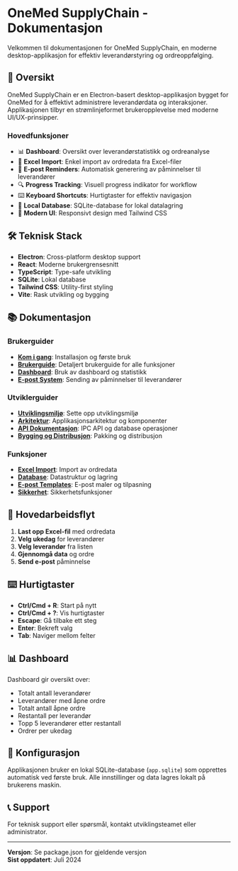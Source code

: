 # OneMed SupplyChain - Dokumentasjon

Velkommen til dokumentasjonen for OneMed SupplyChain, en moderne desktop-applikasjon for effektiv leverandørstyring og ordreoppfølging.

## 🚀 Oversikt

OneMed SupplyChain er en Electron-basert desktop-applikasjon bygget for OneMed for å effektivt administrere leverandørdata og interaksjoner. Applikasjonen tilbyr en strømlinjeformet brukeropplevelse med moderne UI/UX-prinsipper.

### Hovedfunksjoner

- 📊 **Dashboard**: Oversikt over leverandørstatistikk og ordreanalyse
- 📁 **Excel Import**: Enkel import av ordredata fra Excel-filer
- 📧 **E-post Reminders**: Automatisk generering av påminnelser til leverandører
- 🔍 **Progress Tracking**: Visuell progress indikator for workflow
- ⌨️ **Keyboard Shortcuts**: Hurtigtaster for effektiv navigasjon
- 💾 **Local Database**: SQLite-database for lokal datalagring
- 🎨 **Modern UI**: Responsivt design med Tailwind CSS

## 🛠️ Teknisk Stack

- **Electron**: Cross-platform desktop support
- **React**: Moderne brukergrensesnitt
- **TypeScript**: Type-safe utvikling
- **SQLite**: Lokal database
- **Tailwind CSS**: Utility-first styling
- **Vite**: Rask utvikling og bygging

## 📚 Dokumentasjon

### Brukerguider

- **[Kom i gang](getting-started.md)**: Installasjon og første bruk
- **[Brukerguide](user-guide.md)**: Detaljert brukerguide for alle funksjoner
- **[Dashboard](dashboard.md)**: Bruk av dashboard og statistikk
- **[E-post System](email-system.md)**: Sending av påminnelser til leverandører

### Utviklerguider

- **[Utviklingsmiljø](development/setup.md)**: Sette opp utviklingsmiljø
- **[Arkitektur](architecture.md)**: Applikasjonsarkitektur og komponenter
- **[API Dokumentasjon](api/README.md)**: IPC API og database operasjoner
- **[Bygging og Distribusjon](distribution/README.md)**: Pakking og distribusjon

### Funksjoner

- **[Excel Import](features/excel-import.md)**: Import av ordredata
- **[Database](features/database.md)**: Datastruktur og lagring
- **[E-post Templates](features/email-templates.md)**: E-post maler og tilpasning
- **[Sikkerhet](features/security.md)**: Sikkerhetsfunksjoner

## 🎯 Hovedarbeidsflyt

1. **Last opp Excel-fil** med ordredata
2. **Velg ukedag** for leverandører
3. **Velg leverandør** fra listen
4. **Gjennomgå data** og ordre
5. **Send e-post** påminnelse

## ⌨️ Hurtigtaster

- **Ctrl/Cmd + R**: Start på nytt
- **Ctrl/Cmd + ?**: Vis hurtigtaster
- **Escape**: Gå tilbake ett steg
- **Enter**: Bekreft valg
- **Tab**: Naviger mellom felter

## 📊 Dashboard

Dashboard gir oversikt over:

- Totalt antall leverandører
- Leverandører med åpne ordre
- Totalt antall åpne ordre
- Restantall per leverandør
- Topp 5 leverandører etter restantall
- Ordrer per ukedag

## 🔧 Konfigurasjon

Applikasjonen bruker en lokal SQLite-database (`app.sqlite`) som opprettes automatisk ved første bruk. Alle innstillinger og data lagres lokalt på brukerens maskin.

## 📞 Support

For teknisk support eller spørsmål, kontakt utviklingsteamet eller administrator.

---

**Versjon**: Se package.json for gjeldende versjon  
**Sist oppdatert**: Juli 2024
